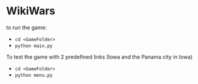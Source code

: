 # WikiWars

to run the game:
- `cd <GameFolder>`
- `python main.py`

To test the game with 2 predefined links (Iowa and the Panama city in Iowa)
- `cd <GameFolder>`
- `python menu.py`
